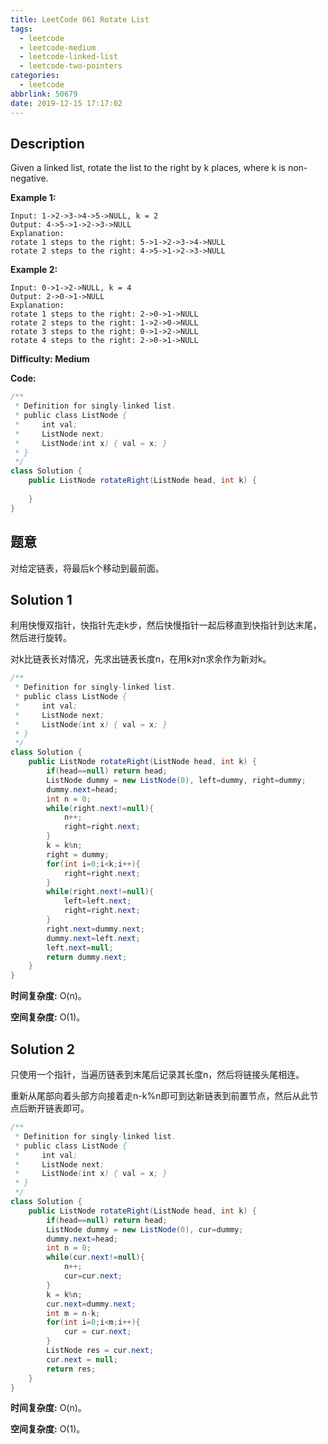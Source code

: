 ```yaml
---
title: LeetCode 061 Rotate List
tags:
  - leetcode
  - leetcode-medium
  - leetcode-linked-list
  - leetcode-two-pointers
categories:
  - leetcode
abbrlink: 50679
date: 2019-12-15 17:17:02
---
```


## Description

Given a linked list, rotate the list to the right by k places, where k is non-negative.

**Example 1:**

```
Input: 1->2->3->4->5->NULL, k = 2
Output: 4->5->1->2->3->NULL
Explanation:
rotate 1 steps to the right: 5->1->2->3->4->NULL
rotate 2 steps to the right: 4->5->1->2->3->NULL
```

**Example 2:**

```
Input: 0->1->2->NULL, k = 4
Output: 2->0->1->NULL
Explanation:
rotate 1 steps to the right: 2->0->1->NULL
rotate 2 steps to the right: 1->2->0->NULL
rotate 3 steps to the right: 0->1->2->NULL
rotate 4 steps to the right: 2->0->1->NULL
```

**Difficulty: Medium**

**Code:**

```java
/**
 * Definition for singly-linked list.
 * public class ListNode {
 *     int val;
 *     ListNode next;
 *     ListNode(int x) { val = x; }
 * }
 */
class Solution {
    public ListNode rotateRight(ListNode head, int k) {
        
    }
}
```

## 题意

对给定链表，将最后k个移动到最前面。

<!-- more -->

## Solution 1

利用快慢双指针，快指针先走k步，然后快慢指针一起后移直到快指针到达末尾，然后进行旋转。

对k比链表长对情况，先求出链表长度n，在用k对n求余作为新对k。

```java
/**
 * Definition for singly-linked list.
 * public class ListNode {
 *     int val;
 *     ListNode next;
 *     ListNode(int x) { val = x; }
 * }
 */
class Solution {
    public ListNode rotateRight(ListNode head, int k) {
        if(head==null) return head;  
        ListNode dummy = new ListNode(0), left=dummy, right=dummy;
        dummy.next=head;
        int n = 0;
        while(right.next!=null){
            n++;
            right=right.next;
        }
        k = k%n;
        right = dummy;
        for(int i=0;i<k;i++){
            right=right.next;
        }
        while(right.next!=null){
            left=left.next;
            right=right.next;
        }
        right.next=dummy.next;
        dummy.next=left.next;
        left.next=null;
        return dummy.next;
    }
}
```

**时间复杂度:** O(n)。

**空间复杂度:** O(1)。

## Solution 2

只使用一个指针，当遍历链表到末尾后记录其长度n，然后将链接头尾相连。

重新从尾部向着头部方向接着走n-k%n即可到达新链表到前置节点，然后从此节点后断开链表即可。

```java
/**
 * Definition for singly-linked list.
 * public class ListNode {
 *     int val;
 *     ListNode next;
 *     ListNode(int x) { val = x; }
 * }
 */
class Solution {
    public ListNode rotateRight(ListNode head, int k) {
        if(head==null) return head;  
        ListNode dummy = new ListNode(0), cur=dummy;
        dummy.next=head;
        int n = 0;
        while(cur.next!=null){
            n++;
            cur=cur.next;
        }
        k = k%n;
        cur.next=dummy.next;
        int m = n-k;
        for(int i=0;i<m;i++){
            cur = cur.next;
        }
        ListNode res = cur.next;
        cur.next = null;
        return res;
    }
}
```

**时间复杂度:** O(n)。

**空间复杂度:** O(1)。

